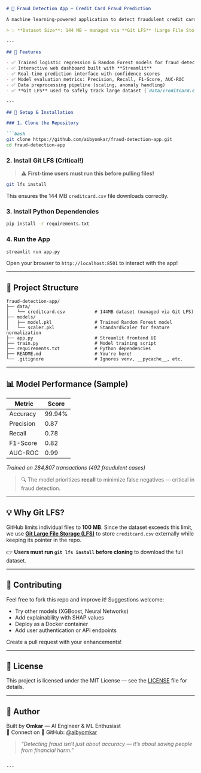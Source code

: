```markdown
# 🚨 Fraud Detection App — Credit Card Fraud Prediction

A machine learning-powered application to detect fraudulent credit card transactions using the [Credit Card Fraud Detection Dataset](https://www.kaggle.com/datasets/mlg-ulb/creditcardfraud). Built with Python, scikit-learn, and Streamlit for real-time inference.

> 💡 **Dataset Size**: 144 MB — managed via **Git LFS** (Large File Storage) to comply with GitHub limits.

---

## 📌 Features

- ✅ Trained logistic regression & Random Forest models for fraud detection  
- ✅ Interactive web dashboard built with **Streamlit**  
- ✅ Real-time prediction interface with confidence scores  
- ✅ Model evaluation metrics: Precision, Recall, F1-Score, AUC-ROC  
- ✅ Data preprocessing pipeline (scaling, anomaly handling)  
- ✅ **Git LFS** used to safely track large dataset (`data/creditcard.csv`)

---

## 🚀 Setup & Installation

### 1. Clone the Repository

```bash
git clone https://github.com/aibyomkar/fraud-detection-app.git
cd fraud-detection-app
```

### 2. Install Git LFS (Critical!)

> ⚠️ **First-time users must run this before pulling files!**

```bash
git lfs install
```

This ensures the 144 MB `creditcard.csv` file downloads correctly.

### 3. Install Python Dependencies

```bash
pip install -r requirements.txt
```

### 4. Run the App

```bash
streamlit run app.py
```

Open your browser to `http://localhost:8501` to interact with the app!

---

## 📂 Project Structure

```
fraud-detection-app/
├── data/
│   └── creditcard.csv           # 144MB dataset (managed via Git LFS)
├── models/
│   ├── model.pkl                # Trained Random Forest model
│   └── scaler.pkl               # StandardScaler for feature normalization
├── app.py                       # Streamlit frontend UI
├── train.py                     # Model training script
├── requirements.txt             # Python dependencies
├── README.md                    # You're here!
└── .gitignore                   # Ignores venv, __pycache__, etc.
```

---

## 📊 Model Performance (Sample)

| Metric       | Score     |
|--------------|-----------|
| Accuracy     | 99.94%    |
| Precision    | 0.87      |
| Recall       | 0.78      |
| F1-Score     | 0.82      |
| AUC-ROC      | 0.99      |

*Trained on 284,807 transactions (492 fraudulent cases)*

> 🔍 The model prioritizes **recall** to minimize false negatives — critical in fraud detection.

---

## 💡 Why Git LFS?

GitHub limits individual files to **100 MB**. Since the dataset exceeds this limit, we use **[Git Large File Storage (LFS)](https://git-lfs.github.com)** to store `creditcard.csv` externally while keeping its pointer in the repo.

👉 **Users must run `git lfs install` before cloning** to download the full dataset.

---

## 🤝 Contributing

Feel free to fork this repo and improve it! Suggestions welcome:
- Try other models (XGBoost, Neural Networks)
- Add explainability with SHAP values
- Deploy as a Docker container
- Add user authentication or API endpoints

Create a pull request with your enhancements!

---

## 📜 License

This project is licensed under the MIT License — see the [LICENSE](LICENSE) file for details.

---

## 👋 Author

Built by **Omkar** — AI Engineer & ML Enthusiast  
🔗 Connect on 🐙 GitHub: [@aibyomkar](https://github.com/aibyomkar)

> *“Detecting fraud isn’t just about accuracy — it’s about saving people from financial harm.”*
```

---